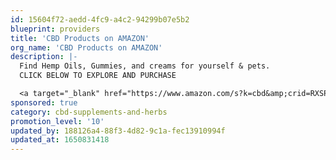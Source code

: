 ```yaml
---
id: 15604f72-aedd-4fc9-a4c2-94299b07e5b2
blueprint: providers
title: 'CBD Products on AMAZON'
org_name: 'CBD Products on AMAZON'
description: |-
  Find Hemp Oils, Gummies, and creams for yourself & pets.
  CLICK BELOW TO EXPLORE AND PURCHASE

  <a target="_blank" href="https://www.amazon.com/s?k=cbd&amp;crid=RXSPHD2OEP1X&amp;sprefix=cbd%252Caps%252C139&amp;ref=nb_sb_noss_2&_encoding=UTF8&tag=488299-20&linkCode=ur2&linkId=5b4189b1445cb71d588f98304946b148&camp=1789&creative=9325">CBD Products on AMAZON</a>
sponsored: true
category: cbd-supplements-and-herbs
promotion_level: '10'
updated_by: 188126a4-88f3-4d82-9c1a-fec13910994f
updated_at: 1650831418
---
```

